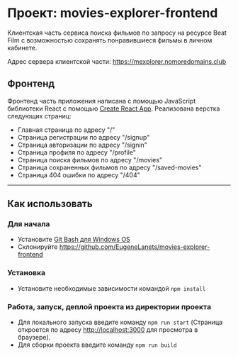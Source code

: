 # Проект: movies-explorer-frontend
Клиентская часть сервиса поиска фильмов по запросу на ресурсе Beat Film с возможностью сохранять понравившиеся фильмы в личном кабинете.

Адрес сервера клиентской части: https://mexplorer.nomoredomains.club

## Фронтенд
Фронтенд часть приложения написана с помощью JavaScript библиотеки React с помощью [Create React App](https://github.com/facebook/create-react-app).
Реализована верстка следующих страниц:
  - Главная страница по адресу "/"
  - Cтраница регистрации по адресу "/signup"
  - Cтраница авторизации по адресу "/signin"
  - Cтраница профиля по адресу "/profile"
  - Cтраница поиска фильмов по адресу "/movies"
  - Cтраница сохраненных фильмов по адресу "/saved-movies"
  - Cтраница 404 ошибки по адресу "/404"

___
## Как использовать

### Для начала
* Установите [Git Bash для Windows OS](https://gitforwindows.org/)
* Склонируйте https://github.com/EugeneLanets/movies-explorer-frontend

### Установка
* Установите необходимые зависимости командой `npm install`

### Работа, запуск, деплой проекта из директории проекта
* Для локального запуска введите команду `npm run start` (Страница откроется по адресу [http://localhost:3000](http://localhost:3000) для просмотра в браузере).
* Для сборки проекта введите команду `npm run build`
